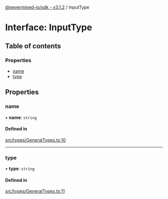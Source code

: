 [@nevermined-io/sdk - v3.1.2](../code-reference.md) / InputType

# Interface: InputType

## Table of contents

### Properties

- [name](InputType.md#name)
- [type](InputType.md#type)

## Properties

### name

• **name**: `string`

#### Defined in

[src/types/GeneralTypes.ts:10](https://github.com/nevermined-io/sdk-js/blob/2d22705038e42694103e3bb3986fa3024de924a6/src/types/GeneralTypes.ts#L10)

---

### type

• **type**: `string`

#### Defined in

[src/types/GeneralTypes.ts:11](https://github.com/nevermined-io/sdk-js/blob/2d22705038e42694103e3bb3986fa3024de924a6/src/types/GeneralTypes.ts#L11)
